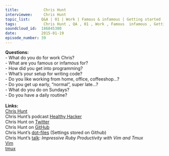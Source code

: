 ```yaml
--- 
title:           Chris Hunt 
interviewee:     Chris Hunt 
topic_list:     Q&A | 01 | Work | Famous & infamous | Getting started | Coding setup | Routines | Sundays
tags:            Chris Hunt , QA , 01 , Work , Famous  infamous , Getting started , Coding setup , Routines , Sundays
soundcloud_id:  186845380
date:           2015-01-19
episode_number: 39
---
```


<p class="show_notes_display"><b>Questions:</b><br>- What do you do for work Chris?<br>- What are you famous or infamous for?<br>- How did you get into programming? <br>- What’s your setup for writing code?<br>- Do you like working from home, office, coffeeshop…?<br>- Do you get up early, “normal”, super late…?<br>- What do you do on Sundays?<br>- Do you have a daily routine?<br><br><b>Links:</b><br><a rel="nofollow" target="_blank" href="http://www.chrishunt.co/">Chris Hunt</a><br>Chris Hunt’s podcast <a rel="nofollow" target="_blank" href="http://www.healthyhacker.com/">Healthy Hacker</a><br>Chris Hunt on <a rel="nofollow" target="_blank" href="https://twitter.com/chrishunt">Twitter</a><br>Chris Hunt on <a rel="nofollow" target="_blank" href="https://github.com/chrishunt">GitHub</a><br>Chris Hunt’s <a rel="nofollow" target="_blank" href="https://github.com/chrishunt/dot-files">dot-files</a> (Settings stored on Github)<br>Chris Hunt’s <a rel="nofollow" target="_blank" href="https://www.youtube.com/watch?v=9jzWDr24UHQ">talk</a>: <i>Impressive Ruby Productivity with Vim and Tmux<br></i><a rel="nofollow" target="_blank" href="http://vimcasts.org/">Vim</a><br><a rel="nofollow" target="_blank" href="http://tmux.sourceforge.net/">tmux</a><br><br></p>

